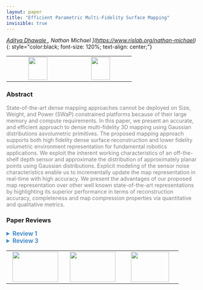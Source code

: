 ```yaml
---
layout: paper
title: "Efficient Parametric Multi-Fidelity Surface Mapping"
invisible: true
---
```

*[Aditya Dhawale ](https://adityadhawale.github.io/),  Nathan Michael ](https://www.rislab.org/nathan-michael)*
{: style="color:black; font-size: 120%; text-align: center;"}

<table width="30%"> <tr>
<td style="width: 20%; text-align: center;"><a href="http://www.roboticsproceedings.org/rss16/p073.pdf"><img src="{{ site.baseurl }}/images/paper_link.png"
width = "50"  height = "60"/> </a> </td>

<td style="width: 20%; text-align: center;"><a href="https://adityadhawale.github.io/research/gfusion"><img src="{{ site.baseurl }}/images/website_link.png"
width = "50"  height = "60"/> </a> </td>

</tr></table>

### Abstract
<html><p style="color:gray; font-size: 100%; text-align: justified;">
State-of-the-art dense mapping approaches cannot be deployed on Size, Weight, and Power (SWaP) constrained platforms because of their large memory and compute requirements. In this paper, we present an accurate, and efficient approach to dense multi-fidelity 3D mapping using Gaussian distributions asvolumetric primitives. The proposed mapping approach supports both high fidelity dense surface reconstruction and lower fidelity volumetric environment representation for fundamental robotics applications. We exploit the inherent working characteristics of an off-the-shelf depth sensor and approximate the distribution of approximately planar points using Gaussian distributions. Explicit modeling of the sensor noise characteristics enable us to incrementally update the map representation in real-time with high accuracy. We present the advantages of our proposed map representation over other well known state-of-the-art representations by highlighting its superior performance in terms of reconstruction accuracy, completeness and map compression properties via quantitative and qualitative metrics.
</p></html>

### Paper Reviews
<details><summary style="font-size:110%; color:#438BCA; cursor: pointer;"><b> Review 1</b></summary>
<p style="color:gray; font-size: 100%; text-align: justified; white-space: pre-line">
# Efficient Parametric Multi-Fidelity Surface Mapping

The paper presents a mapping approach for RGBD sensors which achieves good quality reconstruction while being computationally efficient. The map is represented as a Gaussian mixture model (GMM) which is updated incrementally based on new depth images within a hierarchical scheme. This allows the approach to avoid heavy computations and provides frame-rate performance on a laptop CPU. The approach performs mapping assuming the poses of the sensor to be known. 

The interesting aspect of this work is that it provides a mapping method with a couple of user-defined parameters such that it can be adapted for different applications based on the computational resources and the memory available. For example, it would allow for planning/navigation purposes at lower quality maps or more precise reconstruction of the scene at the cost slightly higher computations. The authors also demonstrate this capability for room-sized maps using both simulated and real-world data. 

Here are some comments about the overall work and the different sections of the paper:

- The main contribution of the paper is that it combines ideas from different works such using the gaussian distributions for map representation as in NDT maps [1,17], projective association similar to KinectFusion/ElasticFusion [9,25] and a hierarchical scheme [21] to reduce computations. 
These ideas have been put together with the goal of achieving a comparable/better reconstruction quality for a smaller memory footprint as compared to other state-of-the-art mapping approaches.

- In addition to building upon these works, the new idea in this paper is to exploit the neighborhood information in the depth image to fit the Gaussian mixture model and avoid computationally expensive optimization procedures used in the previous works. 

- The paper seems to provide sufficient theoretical and implementation details to reproduce the work. In my opinion, the impact of the work can be enhanced by providing an implementation of the system so that it can be used both to compare against other mapping approaches, as well as build other applications on top. 

- Overall, the paper is well structured and clearly written. I appreciate the introduction section where the present work has been presented in the context of previous works and how they are related.

- The assumptions in terms of input data, modeling and performance are clearly spelled out in most sections of the paper. I would recommend adding a short table with the values of all the fixed parameters such as alpha_n, alpha_e, alpha_conf, Sigma_unc (min and max) and other parameters used in the approach. 

- The derivations, as well as the notation in the paper, seems consistent. Please add the relevant reference for equation 2 as this may not be trivial. Also add the reference for equation 3 (or the link to (eq 1?)) to explain how it can be derived.   

- The experiments back up the claims made in the paper in terms of accuracy and memory footprint as performance as compared to other state-of-the-art approaches. The accuracy measures look impressive particularly given the size of the maps. The approach shows better accuracy and a lower memory footprint as compared to Occupancy based Maps as well as NDT maps. It would be interesting to compare the accuracy against TSDF based methods (such as KinectFusion/ElasticFusion) as the GMM maps at least look visually messy than typical TSDF maps. This would also fill in a gap in terms of the types of maps used for comparison. You may make this additional experiment based on your space constraints. 

- In addition to the run-time analysis performed in Sec.V E, it would help to report the timing of different methods (yours, NDT, Occupancy base mapping) for the datasets at comparable resolution.

- Although it is not the main contribution, I appreciate the experiment showing the reconstructed allow for frame-to-model estimation.

Here are some minor comments/corrections:
- Sec II.B (end of page 3), it should be bxb pixel pathces instead of pxp.
- Fig 2: The correspondence between the explanation in the caption and the figure above is a bit confusing. It may help to explicitly label each part with a number.
- Sec II.D Line 13: \theta^{K} --> K should be k?
- Sec III.E Please provide a reference to the Bhattacharya measure for similarity.
- Fig 8 is too small to see the numbers.
- Sec. IV A: (Lines 3-5) The sentence construction is confusing. It would help to rephrase it.
- Table 2, 3: Please provide the thresholds used for computing precision and recall values for map accuracy.
- Sec IV.F: The accuracy for D1 is reported ad 0.0004m whereas in Fig 8. it is reported as 0.004 m. Please make them consistent.
- Just a comment on aesthetics, the text looks super cramped on page 1 and 2. Maybe go easy on the vspaces ;).

</p> </details>

<details><summary style="font-size:110%; color:#438BCA; cursor: pointer;"><b> Review 3</b></summary>
<p style="color:gray; font-size: 100%; text-align: justified; white-space: pre-line">
The work seems to be an original contribution. The paper is technically sound (except for some minor issues).
Perhaps the paper could be more clear; some parts of the paper, like Section I, are a bit cryptic.
The paper compares the proposed approach with other methods in the state of the art and outperforms them in the provided scenarios and metrics. However, the evaluation suffers a bit from being limited to four datasets and lacking some plots comparing different metrics. An evaluation with more samples and variety of scenarios would be desirable.

Some more specific comments:
- In the listed contributions at the end of Section I. There seem to be some redundancy. It would be nice if the paper could condense them and/or point to which section corresponds to each listed contribution (likely, they are II.C.1, II.C.2 and II.E), to make them clear.
- In general, it is not clear what the text means by "fidelity" since it is never explicitly stated. And it is not accuracy, since often these two terms appear but not as synonyms. It appears that the fidelity is a synonym for "model complexity" and equivalent to the "level of detail" or "resolution" in computer graphics; however, this definition or clarification should be given by the authors.
- The introduction could be split... It is a rather long introduction that goes over many different types of representations used for 3D scene modeling. I think this part could be carved out in its own section on "Related work" or "Representations of 3D scenes".

Understanding the methodology:
- In general, the approach of using probabilistic filters to represent and refine depth in 3D reconstruction is similar to the idea of Bayesian "depth filters" in the ICRA 2014 papers by Pizzoli et al., SVO (Fast Semi-Direct Monocular Visual Odometry), and REMODE (Probabilistic, Monocular Dense Reconstruction in Real Time). However, the paper does not mention these works, and therefore does not compare to REMODE. I understand that the resulting systems are quite different, but the ideas for depth fusion may not be so much and worth a short discussion.
- Fig. 2 should be more explicit about what is theta_0, theta_t, in the four different plots. Why is there a sudden jump of color in the floor of the room in Fig. 2, from the left-most image to the one immediately on its right? It would also be better to set the same size for the chair, to better see how the 3D reconstruction groups in extension.
- What do the three colors used for the blocks in Fig. 3 represent? Knowing this would help better understand the system and its input/output.
- Because many figures are not referenced in the text and their captions contain explanations, some things are not clear just following the main text. For example, it is not clear that the poses are given.
- The image in the eye-catcher is never referenced; the right plot with the sample plots is not repeated in the experiments. So it makes one wonder how necessary it is.
- In Eq. (3) how is the condition of Sigma being positive semi-definite enforced, so that it is a valid covariance matrix?

Evaluation / Experiments:
- Evaluation metrics, such as precision and recall should be defined, as well, for completeness.
- What is the trade-off in accuracy vs. speed? Could the authors provide a plot for it?
- What is the trade-off in accuracy vs. completeness? This is a standard plot to asses 3D reconstruction algorithms. See, for example, Vogiatzis et al. Video-based, real-time multi-view stereo, CVIU 2011 or Pizzoli et al. REMODE ICRA 2014.
- It would be nice to have a trade-off plot that illustrates the multi-fidelity aspect of the proposed method. One axis is fidelity; the other axis could be amount of texture detail, accuracy, memory, etc.
- How many distributions are used in Fig. 10? I assume that the execution time is highly influenced by this parameter. What are the units of the vertical axis of this plot (Fig. 10)?
- How much is "sensor rates" at the end of Section IV.E? 50 Hz? 100Hz?
- Please include units as much as possible: alpha_e sometimes has units, sometimes not.  Same for alpha_len.  "b, the patch size is set to 8." [pixels?]

Other comments:
- Adopting units of cm to measure absolute error, rather than meters, seems more appropriate. It would also be useful to provide a relative measure, such as the error normalized by the scene size or depth with respect to the camera.
- Figures do not seem to be in the order that they are mentioned in the text.
- The orange shading and the small size of most plots do not help much visualize the reconstruction or the error (at least on printed paper). Insets with a zoom, as in Fig. 9 are somehow helpful. Other papers use color-coded error maps (i.e., plotting the differences with respect to the most accurate model).
- Section II: The first time that it is used: "Given an image I_0 of size..." should be "Given a *depth* image I_0 ..."  otherwise the type of information contained in I_0 is confusing.
- Section II: (the back-projection) can be viewed as a linear transformation --> I would rather say that it can be *approximated* by such a transformation.
- Section II: "at time t = t ..." looks like a tautology.
- Section II: redundunt --> redundant
- Is there a reference for the use of the acronym SWaP? I think it is not standard in computer vision; it may be more known in aerospace and military contexts.
- Some sentences are very long (multiple verbs) and therefore difficult to follow. Example: last sentence of Section IV.A.
- Some references do not have publication venue, e.g., [22]. Also in [22] gmm -> GMM. Check for other lowercase acronyms: slam, rgb-d.

Possible typos:
- The indices (subscripts, superscripts) in the variables of Sections II.B - II.C are not always consistent, which makes it a bit difficult to understand the details of the update rules of the GMM parameters. I suggest to review such indices.
- I think there is a missing term (x-mu)^T in the update of Sigma in Eq. (1); otherwise Sigma is just a vector, not a covariance matrix.
- Section II.C.1: I could not find an intuitive interpretation for the 99.97% confidence. Was it intended to be instead the usual 3-sigma rule: 99.7%? Note that the confidence rule of 99.7% probability corresponding to +-3 standard deviations is for a 1D Gaussian distribution. For higher dimensional distributions, such as the 2D projection (ellipse), the confidence rule changes (see "On the Mahalanobis distance classification criterion for multidimensional normal distributions", IEEE Trans. Signal Processing, 2013), and so 99.7% confidence corresponds to a Mahalanobis distance of 3.44 rather than 3. This number grows with the dimension.

</p> </details>

<table width="100%"><tr><td style="width: 30%; text-align: center;"><a href="{{ site.baseurl }}/program/papers/72"> <img src="{{ site.baseurl }}/images/previous_icon.png" width = "120"  height = "80"/> </a> </td>

<td style="width: 30%; text-align: center;"><a href="{{ site.baseurl }}/program/papers"> <img src="{{ site.baseurl }}/images/overview_icon.png" width = "120"  height = "80"/> </a> </td> 

<td style="width: 30%; text-align: center;"><a href="{{ site.baseurl }}/program/papers/74"> <img src="{{ site.baseurl }}/images/next_icon.png" width = "100"  height = "80"/> </a> </td> 

</tr></table>

